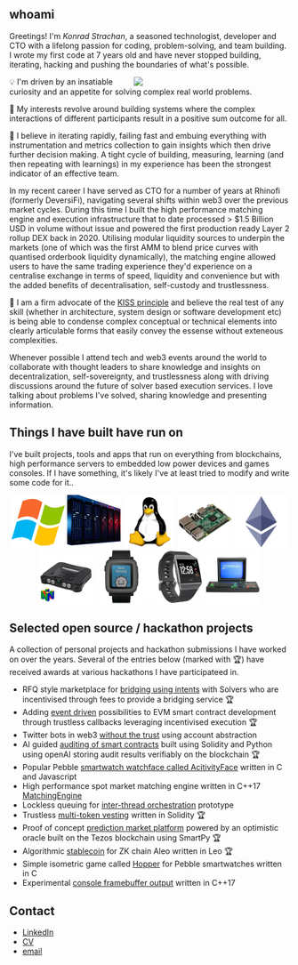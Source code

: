 ## whoami

Greetings! I'm *Konrad Strachan*, a seasoned technologist, developer and CTO with a lifelong passion for coding, problem-solving, and team building. I wrote my first code at 7 years old and have never stopped building, iterating, hacking and pushing the boundaries of what's possible.

<img align="right" width="280px" src="https://github.com/konradstrachan/konradstrachan.github.io/assets/21056525/1bac6cbc-bdb3-48fe-a574-93496007fee2">

💡 I'm driven by an insatiable curiosity and an appetite for solving complex real world problems.

🌟 My interests revolve around building systems where the complex interactions of different participants result in a positive sum outcome for all.

🚀 I believe in iterating rapidly, failing fast and embuing everything with instrumentation and metrics collection to gain insights which then drive further decision making. A tight cycle of building, measuring, learning (and then repeating with learnings) in my experience has been the strongest indicator of an effective team.

In my recent career I have served as CTO for a number of years at Rhinofi (formerly DeversiFi), navigating several shifts within web3 over the previous market cycles. During this time I built the high performance matching engine and execution infrastructure that to date processed > $1.5 Billion USD in volume without issue and powered the first production ready Layer 2 rollup DEX back in 2020. Utilising modular liquidity sources to underpin the markets (one of which was the first AMM to blend price curves with quantised orderbook liquidity dynamically), the matching engine allowed users to have the same trading experience they'd experience on a centralise exchange in terms of speed, liquidity and convenience but with the added benefits of decentralisation, self-custody and trustlessness.

🧐 I am a firm advocate of the [KISS principle](https://en.wikipedia.org/wiki/KISS_principle) and believe the real test of any skill (whether in architecture, system design or software development etc) is being able to condense complex conceptual or technical elements into clearly articulable forms that easily convey the essense without exteneous complexities.

Whenever possible I attend tech and web3 events around the world to collaborate with thought leaders to share knowledge and insights on decentralization, self-sovereignty, and trustlessness along with driving discussions around the future of solver based execution services. I love talking about problems I've solved, sharing knowledge and presenting information.

## Things I have built have run on

I've built projects, tools and apps that run on everything from blockchains, high performance servers to embedded low power devices and games consoles. If I have something, it's likely I've at least tried to modify and write some code for it..

<p align="center">

<img src="img/dev_windows.png" alt="Windows">
<img src="img/dev_servers.png" alt="Servers">
<img src="img/dev_linux.png" alt="Linux">
<img src="img/dev_sbc.png" alt="SBC">
<img src="img/dev_ethereum.png" alt="ETH">

<br/>

<img src="img/dev_n64.png" alt="N64">
<img src="img/dev_pebble.png" alt="Pebble">
<img src="img/dev_fitbit.png" alt="FITBIT">
<img src="img/dev_cpc464.png" alt="CPC464">

</p>

## Selected open source / hackathon projects

A collection of personal projects and hackathon submissions I have worked on over the years. Several of the entries below (marked with 🏆) have received awards at various hackathons I have participateed in.

* RFQ style marketplace for [bridging using intents](https://github.com/konradstrachan/ethistanbulhackathon2023) with Solvers who are incentivised through fees to provide a bridging service 🏆
* Adding [event driven](https://github.com/konradstrachan/ethparishackathon23) possibilities to EVM smart contract development through trustless callbacks leveraging incentivised execution 🏆
* Twitter bots in web3 [without the trust](https://github.com/konradstrachan/superhackhackathon23) using account abstraction
* AI guided [auditing of smart contracts](https://github.com/konradstrachan/ethpraguehackathon23) built using Solidity and Python using openAI storing audit results verifiably on the blockchain 🏆
* Popular Pebble [smartwatch watchface called AcitivityFace](https://github.com/konradstrachan/Pebble_ActivityWatchFace) written in C and Javascript
* High performance spot market matching engine written in C++17 [MatchingEngine](https://github.com/konradstrachan/MatchingEngine)
* Lockless queuing for [inter-thread orchestration](https://github.com/konradstrachan/workload_cpp) prototype
* Trustless [multi-token vesting](https://github.com/konradstrachan/ethdamhackathon23) written in Solidity 🏆
* Proof of concept [prediction market platform](https://github.com/konradstrachan/ethlondonhackathon2023) powered by an optimistic oracle built on the Tezos blockchain using SmartPy 🏆
* Algorithmic [stablecoin](https://github.com/konradstrachan/devconnect2023aleohackathon) for ZK chain Aleo written in Leo 🏆
* Simple isometric game called [Hopper](https://github.com/konradstrachan/Pebble_HopperGame) for Pebble smartwatches written in C 
* Experimental [console framebuffer output](https://github.com/konradstrachan/ConsoleExperiments) written in C++17 

## Contact

* [LinkedIn](https://www.linkedin.com/in/konrad-strachan/)
* [CV](https://github.com/konradstrachan/konradstrachan.github.io/blob/master/Konrad%20Strachan%20CV%202023.pdf)
* [email](mailto:konrad.strachan@gmail.com)
